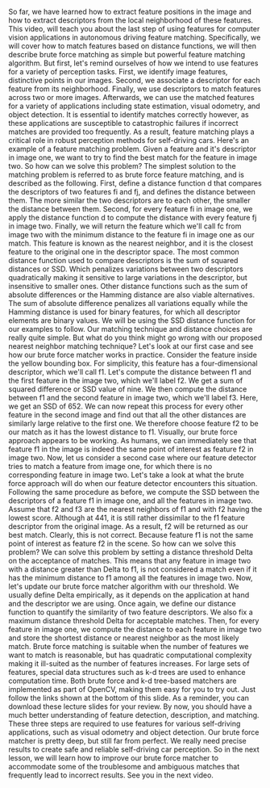 So far, we have learned how to extract feature positions in the image and how to extract descriptors from the local neighborhood of these features. This video, will teach you about the last step of using features for computer vision applications in autonomous driving feature matching. Specifically, we will cover how to match features based on distance functions, we will then describe brute force matching as simple but powerful feature matching algorithm. But first, let's remind ourselves of how we intend to use features for a variety of perception tasks. First, we identify image features, distinctive points in our images. Second, we associate a descriptor for each feature from its neighborhood. Finally, we use descriptors to match features across two or more images. Afterwards, we can use the matched features for a variety of applications including state estimation, visual odometry, and object detection. It is essential to identify matches correctly however, as these applications are susceptible to catastrophic failures if incorrect matches are provided too frequently. As a result, feature matching plays a critical role in robust perception methods for self-driving cars. Here's an example of a feature matching problem. Given a feature and it's descriptor in image one, we want to try to find the best match for the feature in image two. So how can we solve this problem? The simplest solution to the matching problem is referred to as brute force feature matching, and is described as the following. First, define a distance function d that compares the descriptors of two features fi and fj, and defines the distance between them. The more similar the two descriptors are to each other, the smaller the distance between them. Second, for every feature fi in image one, we apply the distance function d to compute the distance with every feature fj in image two. Finally, we will return the feature which we'll call fc from image two with the minimum distance to the feature fi in image one as our match. This feature is known as the nearest neighbor, and it is the closest feature to the original one in the descriptor space. The most common distance function used to compare descriptors is the sum of squared distances or SSD. Which penalizes variations between two descriptors quadratically making it sensitive to large variations in the descriptor, but insensitive to smaller ones. Other distance functions such as the sum of absolute differences or the Hamming distance are also viable alternatives. The sum of absolute difference penalizes all variations equally while the Hamming distance is used for binary features, for which all descriptor elements are binary values. We will be using the SSD distance function for our examples to follow. Our matching technique and distance choices are really quite simple. But what do you think might go wrong with our proposed nearest neighbor matching technique? Let's look at our first case and see how our brute force matcher works in practice. Consider the feature inside the yellow bounding box. For simplicity, this feature has a four-dimensional descriptor, which we'll call f1. Let's compute the distance between f1 and the first feature in the image two, which we'll label f2. We get a sum of squared difference or SSD value of nine. We then compute the distance between f1 and the second feature in image two, which we'll label f3. Here, we get an SSD of 652. We can now repeat this process for every other feature in the second image and find out that all the other distances are similarly large relative to the first one. We therefore choose feature f2 to be our match as it has the lowest distance to f1. Visually, our brute force approach appears to be working. As humans, we can immediately see that feature f1 in the image is indeed the same point of interest as feature f2 in image two. Now, let us consider a second case where our feature detector tries to match a feature from image one, for which there is no corresponding feature in image two. Let's take a look at what the brute force approach will do when our feature detector encounters this situation. Following the same procedure as before, we compute the SSD between the descriptors of a feature f1 in image one, and all the features in image two. Assume that f2 and f3 are the nearest neighbors of f1 and with f2 having the lowest score. Although at 441, it is still rather dissimilar to the f1 feature descriptor from the original image. As a result, f2 will be returned as our best match. Clearly, this is not correct. Because feature f1 is not the same point of interest as feature f2 in the scene. So how can we solve this problem? We can solve this problem by setting a distance threshold Delta on the acceptance of matches. This means that any feature in image two with a distance greater than Delta to f1, is not considered a match even if it has the minimum distance to f1 among all the features in image two. Now, let's update our brute force matcher algorithm with our threshold. We usually define Delta empirically, as it depends on the application at hand and the descriptor we are using. Once again, we define our distance function to quantify the similarity of two feature descriptors. We also fix a maximum distance threshold Delta for acceptable matches. Then, for every feature in image one, we compute the distance to each feature in image two and store the shortest distance or nearest neighbor as the most likely match. Brute force matching is suitable when the number of features we want to match is reasonable, but has quadratic computational complexity making it ill-suited as the number of features increases. For large sets of features, special data structures such as k-d trees are used to enhance computation time. Both brute force and k-d tree-based matchers are implemented as part of OpenCV, making them easy for you to try out. Just follow the links shown at the bottom of this slide. As a reminder, you can download these lecture slides for your review. By now, you should have a much better understanding of feature detection, description, and matching. These three steps are required to use features for various self-driving applications, such as visual odometry and object detection. Our brute force matcher is pretty deep, but still far from perfect. We really need precise results to create safe and reliable self-driving car perception. So in the next lesson, we will learn how to improve our brute force matcher to accommodate some of the troublesome and ambiguous matches that frequently lead to incorrect results. See you in the next video.